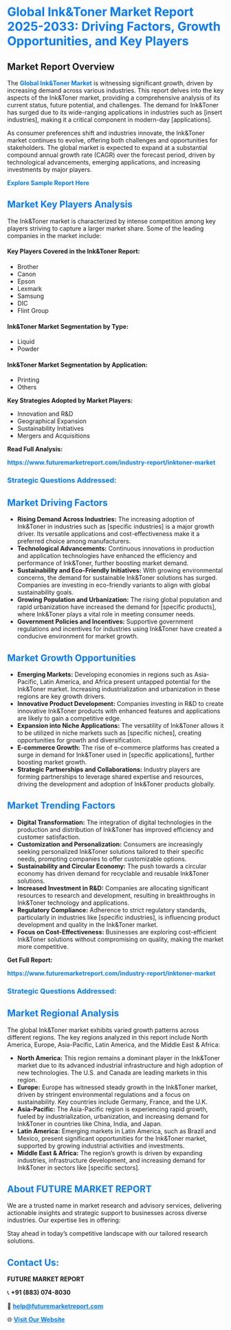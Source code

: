 <h1 style="color: #007BFF;">Global Ink&Toner Market Report 2025-2033: Driving Factors, Growth Opportunities, and Key Players</h1>

<section id="overview">
<h2>Market Report Overview</h2>
<p>The <a href="https://www.futuremarketreport.com/industry-report/inktoner-market" style="color: #007BFF; text-decoration: none;"><strong>Global Ink&Toner Market</strong></a> is witnessing significant growth, driven by increasing demand across various industries. This report delves into the key aspects of the Ink&Toner market, providing a comprehensive analysis of its current status, future potential, and challenges. The demand for Ink&Toner has surged due to its wide-ranging applications in industries such as [insert industries], making it a critical component in modern-day [applications].</p>
<p>As consumer preferences shift and industries innovate, the Ink&Toner market continues to evolve, offering both challenges and opportunities for stakeholders. The global market is expected to expand at a substantial compound annual growth rate (CAGR) over the forecast period, driven by technological advancements, emerging applications, and increasing investments by major players.</p>
</section>

<section id="overview">
<p><a href="https://www.futuremarketreport.com/request-sample/reportId=82879" style="color: #007BFF; text-decoration: none;"><strong>Explore Sample Report Here</strong></a></p>
</section>

<section id="key-players">
<h2 style="color: #007BFF;">Market Key Players Analysis</h2>
<p>The Ink&Toner market is characterized by intense competition among key players striving to capture a larger market share. Some of the leading companies in the market include:</p>
<h4>Key Players Covered in the Ink&Toner Report:</h4>
<ul><li>Brother</li><li>Canon</li><li>Epson</li><li>Lexmark</li><li>Samsung</li><li>DIC</li><li>Flint Group</li></ul>
<h4>Ink&Toner Market Segmentation by Type:</h4>
<ul><li>Liquid</li><li>Powder</li></ul>

<h4>Ink&Toner Market Segmentation by Application:</h4>
<ul><li>Printing</li><li>Others</li></ul>
<p><strong>Key Strategies Adopted by Market Players:</strong></p>
<ul>
<li>Innovation and R&D</li>
<li>Geographical Expansion</li>
<li>Sustainability Initiatives</li>
<li>Mergers and Acquisitions</li>
</ul>
</section>

<section>
<p><strong>Read Full Analysis: </strong></p><a href="https://www.futuremarketreport.com/industry-report/inktoner-market" style="color: #007BFF; text-decoration: none;"><strong>https://www.futuremarketreport.com/industry-report/inktoner-market</strong></a>
<h3 style="color: #007BFF;">Strategic Questions Addressed:</h3>
</section>

<section id="driving-factors">
<h2 style="color: #007BFF;">Market Driving Factors</h2>
<ul>
<li><strong>Rising Demand Across Industries:</strong> The increasing adoption of Ink&Toner in industries such as [specific industries] is a major growth driver. Its versatile applications and cost-effectiveness make it a preferred choice among manufacturers.</li>
<li><strong>Technological Advancements:</strong> Continuous innovations in production and application technologies have enhanced the efficiency and performance of Ink&Toner, further boosting market demand.</li>
<li><strong>Sustainability and Eco-Friendly Initiatives:</strong> With growing environmental concerns, the demand for sustainable Ink&Toner solutions has surged. Companies are investing in eco-friendly variants to align with global sustainability goals.</li>
<li><strong>Growing Population and Urbanization:</strong> The rising global population and rapid urbanization have increased the demand for [specific products], where Ink&Toner plays a vital role in meeting consumer needs.</li>
<li><strong>Government Policies and Incentives:</strong> Supportive government regulations and incentives for industries using Ink&Toner have created a conducive environment for market growth.</li>
</ul>
</section>

<section id="growth-opportunities">
<h2 style="color: #007BFF;">Market Growth Opportunities</h2>
<ul>
<li><strong>Emerging Markets:</strong> Developing economies in regions such as Asia-Pacific, Latin America, and Africa present untapped potential for the Ink&Toner market. Increasing industrialization and urbanization in these regions are key growth drivers.</li>
<li><strong>Innovative Product Development:</strong> Companies investing in R&D to create innovative Ink&Toner products with enhanced features and applications are likely to gain a competitive edge.</li>
<li><strong>Expansion into Niche Applications:</strong> The versatility of Ink&Toner allows it to be utilized in niche markets such as [specific niches], creating opportunities for growth and diversification.</li>
<li><strong>E-commerce Growth:</strong> The rise of e-commerce platforms has created a surge in demand for Ink&Toner used in [specific applications], further boosting market growth.</li>
<li><strong>Strategic Partnerships and Collaborations:</strong> Industry players are forming partnerships to leverage shared expertise and resources, driving the development and adoption of Ink&Toner products globally.</li>
</ul>
</section>

<section id="trending-factors">
<h2 style="color: #007BFF;">Market Trending Factors</h2>
<ul>
<li><strong>Digital Transformation:</strong> The integration of digital technologies in the production and distribution of Ink&Toner has improved efficiency and customer satisfaction.</li>
<li><strong>Customization and Personalization:</strong> Consumers are increasingly seeking personalized Ink&Toner solutions tailored to their specific needs, prompting companies to offer customizable options.</li>
<li><strong>Sustainability and Circular Economy:</strong> The push towards a circular economy has driven demand for recyclable and reusable Ink&Toner solutions.</li>
<li><strong>Increased Investment in R&D:</strong> Companies are allocating significant resources to research and development, resulting in breakthroughs in Ink&Toner technology and applications.</li>
<li><strong>Regulatory Compliance:</strong> Adherence to strict regulatory standards, particularly in industries like [specific industries], is influencing product development and quality in the Ink&Toner market.</li>
<li><strong>Focus on Cost-Effectiveness:</strong> Businesses are exploring cost-efficient Ink&Toner solutions without compromising on quality, making the market more competitive.</li>
</ul>
</section>

<section>
<p><strong>Get Full Report: </strong></p><a href="https://www.futuremarketreport.com/industry-report/inktoner-market" style="color: #007BFF; text-decoration: none;"><strong>https://www.futuremarketreport.com/industry-report/inktoner-market</strong></a>
<h3 style="color: #007BFF;">Strategic Questions Addressed:</h3>
</section>


<section id="regional-analysis">
<h2 style="color: #007BFF;">Market Regional Analysis</h2>
<p>The global Ink&Toner market exhibits varied growth patterns across different regions. The key regions analyzed in this report include North America, Europe, Asia-Pacific, Latin America, and the Middle East & Africa:</p>
<ul>
<li><strong>North America:</strong> This region remains a dominant player in the Ink&Toner market due to its advanced industrial infrastructure and high adoption of new technologies. The U.S. and Canada are leading markets in this region.</li>
<li><strong>Europe:</strong> Europe has witnessed steady growth in the Ink&Toner market, driven by stringent environmental regulations and a focus on sustainability. Key countries include Germany, France, and the U.K.</li>
<li><strong>Asia-Pacific:</strong> The Asia-Pacific region is experiencing rapid growth, fueled by industrialization, urbanization, and increasing demand for Ink&Toner in countries like China, India, and Japan.</li>
<li><strong>Latin America:</strong> Emerging markets in Latin America, such as Brazil and Mexico, present significant opportunities for the Ink&Toner market, supported by growing industrial activities and investments.</li>
<li><strong>Middle East & Africa:</strong> The region’s growth is driven by expanding industries, infrastructure development, and increasing demand for Ink&Toner in sectors like [specific sectors].</li>
</ul>
</section>

<footer>
<h2 style="color: #007BFF;">About FUTURE MARKET REPORT</h2>
<p>We are a trusted name in market research and advisory services, delivering actionable insights and strategic support to businesses across diverse industries. Our expertise lies in offering:</p>

<p>Stay ahead in today’s competitive landscape with our tailored research solutions.</p>

<h2 style="color: #007BFF;">Contact Us:</h2>
<p><strong>FUTURE MARKET REPORT</strong></p>
<p>📞 <strong>+91 (883) 074-8030</strong></p>
<p>📧 <strong><a href="mailto:help@futuremarketreport.com" style="color: #007BFF;">help@futuremarketreport.com</a></strong></p>
<p>🌐 <strong><a href="https://www.futuremarketreport.com/" style="color: #007BFF;">Visit Our Website</a></strong></p>
</footer>